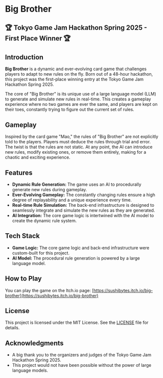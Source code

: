 # Big Brother

## 🏆 Tokyo Game Jam Hackathon Spring 2025 - First Place Winner 🏆

## Introduction

**Big Brother** is a dynamic and ever-evolving card game that challenges players to adapt to new rules on the fly. Born out of a 48-hour hackathon, this project was the first-place winning entry at the Tokyo Game Jam Hackathon Spring 2025.

The core of "Big Brother" is its unique use of a large language model (LLM) to generate and simulate new rules in real-time. This creates a gameplay experience where no two games are ever the same, and players are kept on their toes, constantly trying to figure out the current set of rules.

## Gameplay

Inspired by the card game "Mao," the rules of "Big Brother" are not explicitly told to the players. Players must deduce the rules through trial and error. The twist is that the rules are not static. At any point, the AI can introduce new rules, modify existing ones, or remove them entirely, making for a chaotic and exciting experience.

## Features

* **Dynamic Rule Generation:** The game uses an AI to procedurally generate new rules during gameplay.
* **Ever-Evolving Gameplay:** The constantly changing rules ensure a high degree of replayability and a unique experience every time.
* **Real-time Rule Simulation:** The back-end infrastructure is designed to seamlessly integrate and simulate the new rules as they are generated.
* **AI Integration:** The core game logic is intertwined with the AI model to create the dynamic rule system.

## Tech Stack

* **Game Logic:** The core game logic and back-end infrastructure were custom-built for this project.
* **AI Model:** The procedural rule generation is powered by a large language model.

## How to Play

You can play the game on the Itch.io page: [https://sushibytes.itch.io/big-brother](https://sushibytes.itch.io/big-brother)

## License

This project is licensed under the MIT License. See the [LICENSE](LICENSE) file for details.

## Acknowledgments

* A big thank you to the organizers and judges of the Tokyo Game Jam Hackathon Spring 2025.
* This project would not have been possible without the power of large language models.
